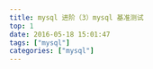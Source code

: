 ```yaml
---
title: mysql 进阶（3）mysql 基准测试
top: 1
date: 2016-05-18 15:01:47
tags: ["mysql"]
categories: ["mysql"]
---
```



